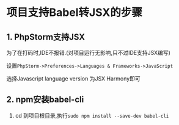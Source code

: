 # 项目支持Babel转JSX的步骤

## 1. PhpStorm支持JSX

为了在打码时,IDE不报错.(对项目运行无影响,只不过IDE支持JSX编写)

设置`PhpStorm->Preferences->Languages & Frameworks->JavaScript` 

选择Javascript language version 为JSX Harmony即可

## 2. npm安装babel-cli

1. cd 到项目根目录,执行`sudo npm install --save-dev babel-cli`